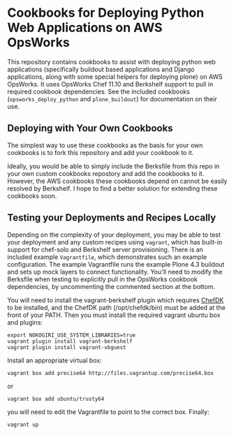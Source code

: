Cookbooks for Deploying Python Web Applications on AWS OpsWorks
===============================================================

This repository contains cookbooks to assist with deploying python web
applications (specifically buildout based applications and Django
applications, along with some special helpers for deploying plone) on
AWS OpsWorks.  It uses OpsWorks Chef 11.10 and Berkshelf support to
pull in required cookbook dependencies.  See the included cookbooks
(`opsworks_deploy_python` and `plone_buildout`) for documentation on
their use.


Deploying with Your Own Cookbooks
---------------------------------

The simplest way to use these cookbooks as the basis for your own
cookbooks is to fork this repository and add your cookbook to it.

Ideally, you would be able to simply include the Berksfile from this
repo in your own custom cookbooks repostory and add the cookbooks to
it.  However, the AWS cookbooks these cookbooks depend on cannot be
easily resolved by Berkshelf.  I hope to find a better solution for
extending these cookbooks soon.


Testing your Deployments and Recipes Locally
--------------------------------------------

Depending on the complexity of your deployment, you may be able to
test your deployment and any custom recipes using `vagrant`, which has
built-in support for chef-solo and Berkshelf server provisioning.
There is an included example `Vagrantfile`, which demonstrates such an
example configuration.  The example Vagrantfile runs the example Plone
4.3 buildout and sets up mock layers to connect functionality.  You'll
need to modify the Berksfile when testing to explicitly pull in the
OpsWorks cookbook dependencies, by uncommenting the commented section
at the bottom.

You will need to install the vagrant-berkshelf plugin which requires
[ChefDK](http://getchef.com/downloads/chef-dk) to be installed, and
the ChefDK path (/opt/chefdk/bin) must be added at the front of your
PATH.  Then you must install the required vagrant ubuntu box and
plugins:

    export NOKOGIRI_USE_SYSTEM_LIBRARIES=true
    vagrant plugin install vagrant-berkshelf
    vagrant plugin install vagrant-vbguest

Install an appropriate virtual box:

    vagrant box add precise64 http://files.vagrantup.com/precise64.box

or

    vagrant box add ubuntu/trusty64

you will need to edit the Vagrantfile to point to the correct box.  Finally:

    vagrant up

